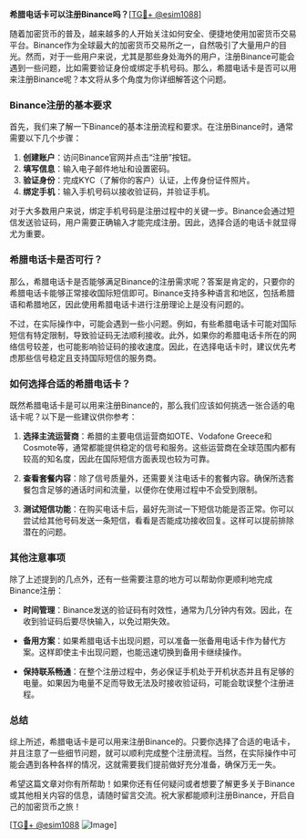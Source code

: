 **希腊电话卡可以注册Binance吗？**[[TG💪+ @esim1088](https://t.me/s/esim1088)]

随着加密货币的普及，越来越多的人开始关注如何安全、便捷地使用加密货币交易平台。Binance作为全球最大的加密货币交易所之一，自然吸引了大量用户的目光。然而，对于一些用户来说，尤其是那些身处海外的用户，注册Binance可能会遇到一些问题，比如需要验证身份或绑定手机号码。那么，希腊电话卡是否可以用来注册Binance呢？本文将从多个角度为你详细解答这个问题。

### Binance注册的基本要求

首先，我们来了解一下Binance的基本注册流程和要求。在注册Binance时，通常需要以下几个步骤：

1. **创建账户**：访问Binance官网并点击“注册”按钮。
2. **填写信息**：输入电子邮件地址和设置密码。
3. **验证身份**：完成KYC（了解你的客户）认证，上传身份证件照片。
4. **绑定手机**：输入手机号码以接收验证码，并验证手机。

对于大多数用户来说，绑定手机号码是注册过程中的关键一步。Binance会通过短信发送验证码，用户需要正确输入才能完成注册。因此，选择合适的电话卡就显得尤为重要。

### 希腊电话卡是否可行？

那么，希腊电话卡是否能够满足Binance的注册需求呢？答案是肯定的，只要你的希腊电话卡能够正常接收国际短信即可。Binance支持多种语言和地区，包括希腊语和希腊地区，因此使用希腊电话卡进行注册理论上是没有问题的。

不过，在实际操作中，可能会遇到一些小问题。例如，有些希腊电话卡可能对国际短信有特定限制，导致验证码无法顺利接收。此外，如果你的希腊电话卡所在的网络信号较差，也可能影响验证码的接收速度。因此，在选择电话卡时，建议优先考虑那些信号稳定且支持国际短信的服务商。

### 如何选择合适的希腊电话卡？

既然希腊电话卡是可以用来注册Binance的，那么我们应该如何挑选一张合适的电话卡呢？以下是一些建议供你参考：

1. **选择主流运营商**：希腊的主要电信运营商如OTE、Vodafone Greece和Cosmote等，通常都能提供稳定的信号和服务。这些运营商在全球范围内都有较高的知名度，因此在国际短信方面表现也较为可靠。
   
2. **查看套餐内容**：除了信号质量外，还需要关注电话卡的套餐内容。确保所选套餐包含足够的通话时间和流量，以便你在使用过程中不会受到限制。

3. **测试短信功能**：在购买电话卡后，最好先测试一下短信功能是否正常。你可以尝试给其他号码发送一条短信，看看是否能成功接收回复。这样可以提前排除潜在的问题。

### 其他注意事项

除了上述提到的几点外，还有一些需要注意的地方可以帮助你更顺利地完成Binance注册：

- **时间管理**：Binance发送的验证码有时效性，通常为几分钟内有效。因此，在收到验证码后要尽快输入，以免过期失效。
  
- **备用方案**：如果希腊电话卡出现问题，可以准备一张备用电话卡作为替代方案。这样即使主卡出现问题，也能迅速切换到备用卡继续操作。

- **保持联系畅通**：在整个注册过程中，务必保证手机处于开机状态并且有足够的电量。如果因为电量不足而导致无法及时接收验证码，可能会耽误整个注册进程。

### 总结

综上所述，希腊电话卡是可以用来注册Binance的。只要你选择了合适的电话卡，并且注意了一些细节问题，就可以顺利完成整个注册流程。当然，在实际操作中可能会遇到各种各样的情况，这就需要我们提前做好充分准备，确保万无一失。

希望这篇文章对你有所帮助！如果你还有任何疑问或者想要了解更多关于Binance或其他相关内容的信息，请随时留言交流。祝大家都能顺利注册Binance，开启自己的加密货币之旅！

[[TG💪+ @esim1088](https://t.me/s/esim1088) ![Image](https://i.postimg.cc/4NQfJmqS/Snipaste-2025-05-13-00-14-12.png)]